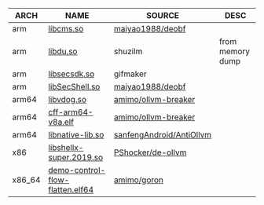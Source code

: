 | ARCH | NAME | SOURCE | DESC |
| ---- | ---- | ------ | ---- |
| arm | [libcms.so](arm/libcms.so) | [maiyao1988/deobf](https://github.com/maiyao1988/deobf/blob/master/tests/bin/libcms.so) |  |
| arm | [libdu.so](arm/libdu.so) | shuzilm | from memory dump|
| arm | [libsecsdk.so](arm/libsecsdk.so) | gifmaker |  |
| arm | [libSecShell.so](arm/libSecShell.so) | [maiyao1988/deobf](https://github.com/maiyao1988/deobf/blob/master/tests/bin/libSecShell.so) | | 
| arm64 | [libvdog.so](arm64/libvdog.so) | [amimo/ollvm-breaker](https://github.com/amimo/ollvm-breaker/blob/master/tests/libvdog.so) | |
| arm64 | [cff-arm64-v8a.elf](arm64/cff-arm64-v8a.elf) | [amimo/ollvm-breaker](https://github.com/amimo/ollvm-breaker/blob/master/tests/cff-arm64-v8a.elf) | |
| arm64 | [libnative-lib.so](arm64/libnative-lib.so) | [sanfengAndroid/AntiOllvm](https://github.com/sanfengAndroid/AntiOllvm/blob/main/Arm64Test/kanxueOllvm/bin/libnative-lib.so) |  |
| x86 | [libshellx-super.2019.so](x86/libshellx-super.2019.so) | [PShocker/de-ollvm](https://github.com/PShocker/de-ollvm/blob/main/sample/libshellx-super.2019.so) | |
| x86_64 |  [demo-control-flow-flatten.elf64](x86_64/demo-control-flow-flatten.elf64) | [amimo/goron](https://github.com/amimo/goron/blob/master/examples/demo-control-flow-flatten.elf64) | |